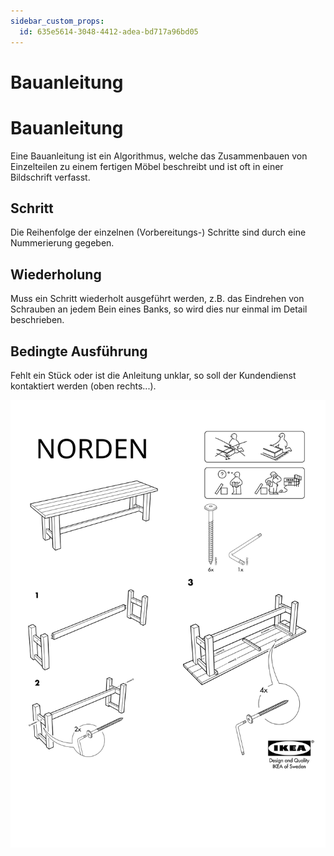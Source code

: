 ```yaml
---
sidebar_custom_props:
  id: 635e5614-3048-4412-adea-bd717a96bd05
---
```


# Bauanleitung

# Bauanleitung

Eine Bauanleitung ist ein Algorithmus, welche das Zusammenbauen von Einzelteilen zu einem fertigen Möbel beschreibt und ist oft in einer Bildschrift verfasst.


## Schritt

Die Reihenfolge der einzelnen (Vorbereitungs-) Schritte sind durch eine Nummerierung gegeben.

## Wiederholung

Muss ein Schritt wiederholt ausgeführt werden, z.B. das Eindrehen von Schrauben an jedem Bein eines Banks, so wird dies nur einmal im Detail beschrieben. 

## Bedingte Ausführung

Fehlt ein Stück oder ist die Anleitung unklar, so soll der Kundendienst kontaktiert werden (oben rechts...).

![Ikea Bauanleitung --width=100%](images/ikea-norden.svg)
